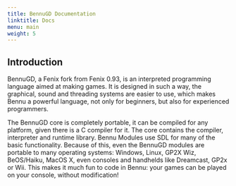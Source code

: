 ```yaml
---
title: BennuGD Documentation
linktitle: Docs
menu: main
weight: 5
---
```


## Introduction

BennuGD, a Fenix fork from Fenix 0.93, is an interpreted programming language aimed at making games. It is designed in such a way, the graphical, sound and threading systems are easier to use, which makes Bennu a powerful language, not only for beginners, but also for experienced programmers.

The BennuGD core is completely portable, it can be compiled for any platform, given there is a C compiler for it. The core contains the compiler, interpreter and runtime library. Bennu Modules use SDL for many of the basic functionality. Because of this, even the BennuGD modules are portable to many operating systems: Windows, Linux, GP2X Wiz, BeOS/Haiku, MacOS X, even consoles and handhelds like Dreamcast, GP2x or Wii. This makes it much fun to code in Bennu: your games can be played on your console, without modification!

